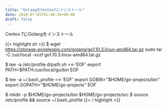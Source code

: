 ```yaml
---
title: "GolangをCentos7にインストール"
date: 2018-07-01T01:48:34+09:00
draft: false
---
```



Centos 7にGolangをインストール


{{< highlight sh >}}
$ wget https://storage.googleapis.com/golang/go1.10.3.linux-amd64.tar.gz
sudo tar -C /usr/local -xvzf go1.10.3.linux-amd64.tar.gz

$ tee -a /etc/profile.d/path.sh <<-'EOF'
export PATH=$PATH:/usr/local/go/bin
EOF

$ tee -a  ~/.bash_profile <<-'EOF'
export GOBIN="$HOME/go-projects/bin"
export GOPATH="$HOME/go-projects"
EOF

$ mkdir -p $HOME/go-projects/bin $HOME/go-projects/src
$ source /etc/profile && source ~/.bash_profile
{{< / highlight >}}
